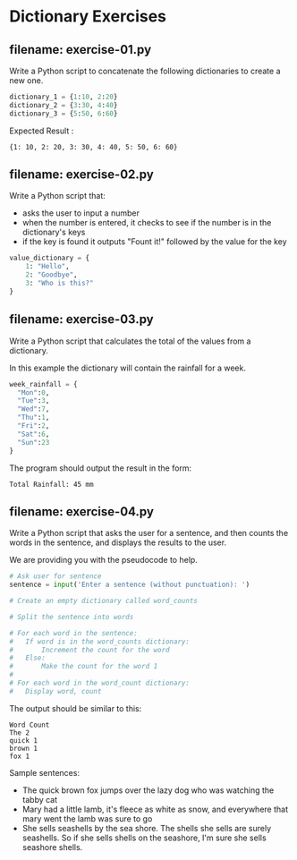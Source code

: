 # Dictionary Exercises

## filename: exercise-01.py

Write a Python script to concatenate the following 
dictionaries to create a new one.

```python
dictionary_1 = {1:10, 2:20}
dictionary_2 = {3:30, 4:40}
dictionary_3 = {5:50, 6:60}
```

Expected Result :

```text
{1: 10, 2: 20, 3: 30, 4: 40, 5: 50, 6: 60}
```

## filename: exercise-02.py

Write a Python script that:
- asks the user to input a number
- when the number is entered, it checks to see if
  the number is in the dictionary's keys
- if the key is found it outputs "Fount it!"
  followed by the value for the key

```python
value_dictionary = {
    1: "Hello", 
    2: "Goodbye", 
    3: "Who is this?"
} 
```

## filename: exercise-03.py

Write a Python script that calculates the total of the values from a dictionary.

In this example the dictionary will contain the rainfall for a week.

```python
week_rainfall = {
  "Mon":0,
  "Tue":3,
  "Wed":7,
  "Thu":1,
  "Fri":2,
  "Sat":6,
  "Sun":23
}
```

The program should output the result in the form:

```text
Total Rainfall: 45 mm
```


## filename: exercise-04.py

Write a Python script that asks the user for a sentence, and then counts the 
words in the sentence, and displays the results to the user. 

We are providing you with the pseudocode to help.

```python
# Ask user for sentence
sentence = input('Enter a sentence (without punctuation): ')

# Create an empty dictionary called word_counts

# Split the sentence into words

# For each word in the sentence:
#   If word is in the word_counts dictionary:
#       Increment the count for the word
#   Else:
#       Make the count for the word 1
#
# For each word in the word_count dictionary:
#   Display word, count
```
The output should be similar to this:

```text
Word Count
The 2
quick 1
brown 1
fox 1
```

Sample sentences:

- The quick brown fox jumps over the lazy dog who was watching the tabby cat
- Mary had a little lamb, it's fleece as white as snow, and everywhere that 
  mary went the lamb was sure to go
- She sells seashells by the sea shore. The shells she sells are surely 
  seashells. So if she sells shells on the seashore, I'm sure she sells 
  seashore shells.
